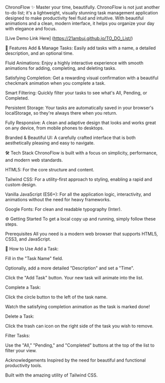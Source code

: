 ChronoFlow ✨
Master your time, beautifully.
ChronoFlow is not just another to-do list; it's a lightweight, visually stunning task management application designed to make productivity feel fluid and intuitive. With beautiful animations and a clean, modern interface, it helps you organize your day with elegance and focus.

[Live Demo Link Here] (https://21ambuj.github.io/TO_DO_List/)

🚀 Features
Add & Manage Tasks: Easily add tasks with a name, a detailed description, and an optional time.

Fluid Animations: Enjoy a highly interactive experience with smooth animations for adding, completing, and deleting tasks.

Satisfying Completion: Get a rewarding visual confirmation with a beautiful checkmark animation when you complete a task.

Smart Filtering: Quickly filter your tasks to see what's All, Pending, or Completed.

Persistent Storage: Your tasks are automatically saved in your browser's localStorage, so they're always there when you return.

Fully Responsive: A clean and adaptive design that looks and works great on any device, from mobile phones to desktops.

Branded & Beautiful UI: A carefully crafted interface that is both aesthetically pleasing and easy to navigate.

🛠️ Tech Stack
ChronoFlow is built with a focus on simplicity, performance, and modern web standards.

HTML5: For the core structure and content.

Tailwind CSS: For a utility-first approach to styling, enabling a rapid and custom design.

Vanilla JavaScript (ES6+): For all the application logic, interactivity, and animations without the need for heavy frameworks.

Google Fonts: For clean and readable typography (Inter).

⚙️ Getting Started
To get a local copy up and running, simply follow these steps.

Prerequisites
All you need is a modern web browser that supports HTML5, CSS3, and JavaScript.


📖 How to Use
Add a Task:

Fill in the "Task Name" field.

Optionally, add a more detailed "Description" and set a "Time".

Click the "Add Task" button. Your new task will animate into the list.

Complete a Task:

Click the circle button to the left of the task name.

Watch the satisfying completion animation as the task is marked done!

Delete a Task:

Click the trash can icon on the right side of the task you wish to remove.

Filter Tasks:

Use the "All," "Pending," and "Completed" buttons at the top of the list to filter your view.


Acknowledgements
Inspired by the need for beautiful and functional productivity tools.

Built with the amazing utility of Tailwind CSS.
